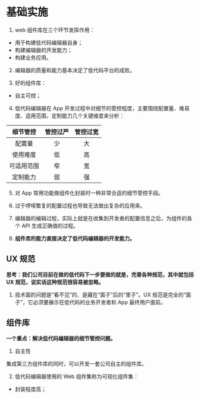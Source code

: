 # 基础实施

1. web 组件库在三个环节发挥作用：

- 用于构建低代码编辑器自身；
- 构建编辑器的开发能力；
- 构建业务应用。

2. 编辑器的质量和能力基本决定了低代码平台的成败。

3. 好的组件库：

- 自主可控；

4. 低代码编辑器在 App 开发过程中对细节的管控程度，主要围绕配置量、难易度、适用范围，定制能力几个关键维度来分析：

|  细节管控  | 管控过严 | 管控过宽 |
| :--------: | :------: | :------: |
|   配置量   |    少    |    大    |
|  使用难度  |    低    |    高    |
| 可适用范围 |    窄    |    宽    |
|  定制能力  |    弱    |    强    |

5. 对 App 常用功能做组件化封装时一种非常合适的细节管控手段。

6. 过于啰嗦繁复的配置过程也导致无法做出复杂的应用来。

7. 编辑器的编辑过程，实际上就是在收集到开发者的配置信息之后，为组件的各个 API 生成正确值的过程。

8. **组件库的能力直接决定了低代码编辑器的开发能力。**

## UX 规范

**思考：我们公司目前在做的低代码下一步要做的就是，完善各种规范，其中就包括 UX 规范，说实话这种规范很容易被忽略。**

1. 技术面的问题是“看不见”的、是藏在“面子”后的“里子”。UX 规范是完全的“面子”，它必须要展示在低代码的业务开发者和 App 最终用户面前。

## 组件库

**一个重点：解决低代码编辑器的细节管控问题。**

1. 自主性

集成第三方组件库的同时，可以开发一套公司自主的组件库。

2. 低代码编辑器使用的 Web 组件集称为可视化组件集：

- 封装程度高；
